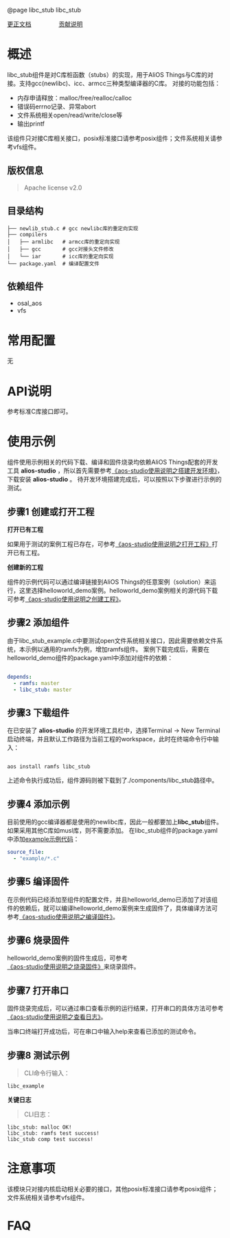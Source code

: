 @page libc_stub libc_stub

[更正文档](https://gitee.com/alios-things/libc_stub/edit/master/README.md) &emsp;&emsp;&emsp;&emsp; [贡献说明](https://g.alicdn.com/alios-things-3.3/doc/contribute_doc.html)

# 概述
libc_stub组件是对C库桩函数（stubs）的实现，用于AliOS Things与C库的对接。支持gcc(newlibc)、icc、armcc三种类型编译器的C库。
对接的功能包括：
- 内存申请释放：malloc/free/realloc/calloc
- 错误码errno记录、异常abort
- 文件系统相关open/read/write/close等
- 输出printf

该组件只对接C库相关接口，posix标准接口请参考posix组件；文件系统相关请参考vfs组件。

## 版权信息
> Apache license v2.0

## 目录结构
```tree
├── newlib_stub.c # gcc newlibc库的重定向实现
├── compilers
│   ├── armlibc   # armcc库的重定向实现
│   ├── gcc       # gcc对接头文件修改
│   └── iar       # icc库的重定向实现
└── package.yaml  # 编译配置文件
```

## 依赖组件
* osal_aos
* vfs

# 常用配置
无

# API说明
参考标准C库接口即可。

# 使用示例

组件使用示例相关的代码下载、编译和固件烧录均依赖AliOS Things配套的开发工具 **alios-studio** ，所以首先需要参考[《aos-studio使用说明之搭建开发环境》](https://g.alicdn.com/alios-things-3.3/doc/setup_env.html)，下载安装 **alios-studio** 。
待开发环境搭建完成后，可以按照以下步骤进行示例的测试。

## 步骤1 创建或打开工程

**打开已有工程**

如果用于测试的案例工程已存在，可参考[《aos-studio使用说明之打开工程》](https://g.alicdn.com/alios-things-3.3/doc/open_project.html)打开已有工程。

**创建新的工程**

组件的示例代码可以通过编译链接到AliOS Things的任意案例（solution）来运行，这里选择helloworld_demo案例。helloworld_demo案例相关的源代码下载可参考[《aos-studio使用说明之创建工程》](https://g.alicdn.com/alios-things-3.3/doc/create_project.html)。

## 步骤2 添加组件

由于libc_stub_example.c中要测试open文件系统相关接口，因此需要依赖文件系统，本示例以通用的ramfs为例，增加ramfs组件。
案例下载完成后，需要在helloworld_demo组件的package.yaml中添加对组件的依赖：

```yaml

depends:
  - ramfs: master
  - libc_stub: master

```

## 步骤3 下载组件

在已安装了 **alios-studio** 的开发环境工具栏中，选择Terminal -> New Terminal启动终端，并且默认工作路径为当前工程的workspace，此时在终端命令行中输入：

```shell

aos install ramfs libc_stub

```

上述命令执行成功后，组件源码则被下载到了./components/libc_stub路径中。

## 步骤4 添加示例
目前使用的gcc编译器都是使用的newlibc库，因此一般都要加上**libc_stub**组件。如果采用其他C库如musl库，则不需要添加。
在libc_stub组件的package.yaml中添加[example示例代码](https://gitee.com/alios-things/libc_stub/tree/master/example)：

```yaml
source_file:
  - "example/*.c"
```

## 步骤5 编译固件

在示例代码已经添加至组件的配置文件，并且helloworld_demo已添加了对该组件的依赖后，就可以编译helloworld_demo案例来生成固件了，具体编译方法可参考[《aos-studio使用说明之编译固件》](https://g.alicdn.com/alios-things-3.3/doc/build_project.html)。

## 步骤6 烧录固件

helloworld_demo案例的固件生成后，可参考[《aos-studio使用说明之烧录固件》](https://g.alicdn.com/alios-things-3.3/doc/burn_image.html)来烧录固件。

## 步骤7 打开串口

固件烧录完成后，可以通过串口查看示例的运行结果，打开串口的具体方法可参考[《aos-studio使用说明之查看日志》](https://g.alicdn.com/alios-things-3.3/doc/view_log.html)。

当串口终端打开成功后，可在串口中输入help来查看已添加的测试命令。

## 步骤8 测试示例
> CLI命令行输入：
```shell
libc_example
```

**关键日志**
> CLI日志：
```shell
libc_stub: malloc OK!
libc_stub: ramfs test success!
libc_stub comp test success!
```

# 注意事项
该模块只对接内核启动相关必要的接口，其他posix标准接口请参考posix组件；文件系统相关请参考vfs组件。

# FAQ


